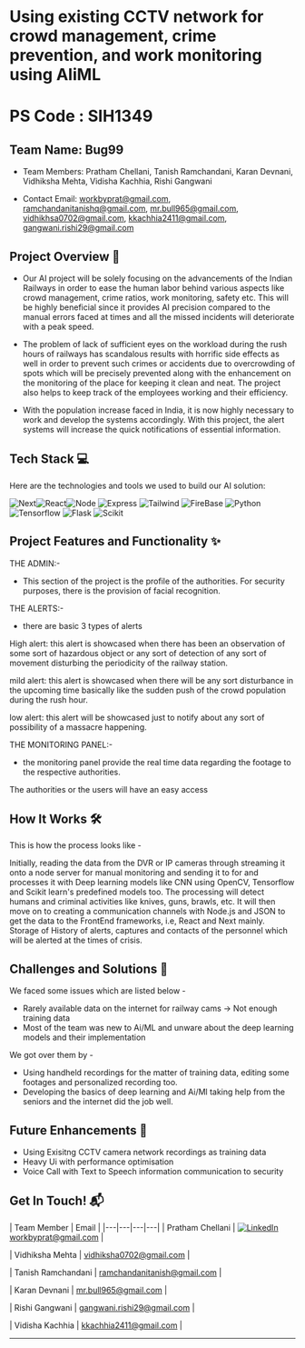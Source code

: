 # Using existing CCTV network for crowd management, crime prevention, and work monitoring using AIiML
# PS Code : SIH1349

## Team Name: Bug99
- Team Members: Pratham Chellani, Tanish Ramchandani, Karan Devnani, Vidhiksha Mehta, Vidisha Kachhia, Rishi Gangwani 

- Contact Email: workbyprat@gmail.com, ramchandanitanishq@gmail.com, mr.bull965@gmail.com, vidhikhsa0702@gmail.com, kkachhia2411@gmail.com, gangwani.rishi29@gmail.com 


## Project Overview 🚀

- Our AI project will be solely focusing on the advancements of the Indian Railways in order to ease the human labor behind various aspects like crowd management, crime ratios, work monitoring, safety etc. This will be highly beneficial since it provides AI precision compared to the manual errors faced at times and all the missed incidents will deteriorate with a peak speed.

- The problem of lack of sufficient eyes on the workload during the rush hours of railways has scandalous results with horrific side effects as well in order to prevent such crimes or accidents due to overcrowding of spots which will be precisely prevented along with the enhancement on the monitoring of the place for keeping it clean and neat. The project also helps to keep track of the employees working and their efficiency.

- With the population increase faced in India, it is now highly necessary to work and develop the systems accordingly. With this project, the alert systems will increase the quick notifications of essential information.

## Tech Stack 💻

Here are the technologies and tools we used to build our AI solution:


 <img src="https://img.shields.io/badge/next.js-000000?style=for-the-badge&logo=nextdotjs&logoColor=white" alt="Next"><img src="https://img.shields.io/badge/-ReactJs-61DAFB?logo=react&logoColor=white&style=for-the-badge" alt="React"><img src="https://img.shields.io/badge/Node.js-43853D?style=for-the-badge&logo=node.js&logoColor=white" alt="Node"> <img src="https://img.shields.io/badge/Express.js-404D59?style=for-the-badge" alt="Express"> <img src="https://img.shields.io/badge/tailwindcss-%2338B2AC.svg?style=for-the-badge&logo=tailwind-css&logoColor=white" alt="Tailwind"> <img src="https://img.shields.io/badge/Firebase-039BE5?style=for-the-badge&logo=Firebase&logoColor=white" alt="FireBase"> <img src="https://img.shields.io/badge/python-3670A0?style=for-the-badge&logo=python&logoColor=ffdd54" alt="Python">  <img src="https://img.shields.io/badge/TensorFlow-%23FF6F00.svg?style=for-the-badge&logo=TensorFlow&logoColor=white" alt="Tensorflow">  <img src="https://img.shields.io/badge/flask-%23000.svg?style=for-the-badge&logo=flask&logoColor=white" alt="Flask"> <img src="https://img.shields.io/badge/scikit--learn-%23F7931E.svg?style=for-the-badge&logo=scikit-learn&logoColor=white" alt="Scikit">
 



## Project Features and Functionality ✨

THE ADMIN:-

- This section of the project is the profile of the authorities. For security purposes, there is the provision of facial recognition.

THE ALERTS:-

- there are basic 3 types of alerts

High alert: this alert is showcased when there has been an observation of some sort of hazardous object or any sort of detection of any sort of movement disturbing the periodicity of the railway station.

mild alert: this alert is showcased when there will be any sort disturbance in the upcoming time basically like the sudden push of the crowd population during the rush hour.

low alert: this alert will be showcased just to notify about any sort of possibility of a massacre happening. 

THE MONITORING PANEL:-

- the monitoring panel provide the real time data regarding the footage to the respective authorities.

The authorities or the users will have an easy access

## How It Works 🛠️
This is how the process looks like -

Initially, reading the data from the DVR or IP cameras through streaming it onto a node server for manual monitoring and sending it to for and processes it with Deep learning models like CNN using OpenCV, Tensorflow and Scikit learn's predefined models too. The processing will detect humans and criminal activities like knives, guns, brawls, etc. It will then move on to creating a communication channels with Node.js and JSON to get the data to the FrontEnd frameworks, i.e, React and Next mainly. Storage of History of alerts, captures and contacts of the personnel which will be alerted at the times of crisis.


## Challenges and Solutions 🧠

We faced some issues which are listed below -

* Rarely available data on the internet for railway cams -> Not enough training data
* Most of the team was new to Ai/ML and unware about the deep learning models and their implementation 


We got over them by -

* Using handheld recordings for the matter of training data, editing some footages and personalized recording too.
* Developing the basics of deep learning and Ai/Ml taking help from the seniors and the internet did the job well.

## Future Enhancements 🚧

* Using Exisitng CCTV camera network recordings as training data 
* Heavy Ui with performance optimisation 
* Voice Call with Text to Speech information communication to security


<!-- ## Screenshots and Demos 📸
Showcase the visual aspects of our AI solution through screenshots or videos. If possible, include a link to a live demo or video demonstration. -->



## Get In Touch! 📬


| Team Member  | Email |
|---|---|---|---|
| Pratham Chellani | [![LinkedIn](https://img.shields.io/badge/LinkedIn-%230077B5.svg?style=for-the-badge&logo=linkedin)](https://www.linkedin.com/in/pratham-chellani-1a1739213/)  [workbyprat@gmail.com](mailto:workbyprat@gmail.com) |

| Vidhiksha Mehta |  [vidhiksha0702@gmail.com](mailto:vidhiksha0702@gmail.com) |

| Tanish Ramchandani |  [ramchandanitanish@gmail.com](mailto:ramchandanitanish@gmail.com) |

| Karan Devnani |  [mr.bull965@gmail.com](mailto:mr.bull965@gmail.com) |

| Rishi Gangwani |  [gangwani.rishi29@gmail.com](mailto:gangwani.rishi29@gmail.com) |

| Vidisha Kachhia |  [kkachhia2411@gmail.com](mailto:kkachhia2411@gmail.com) |



---

